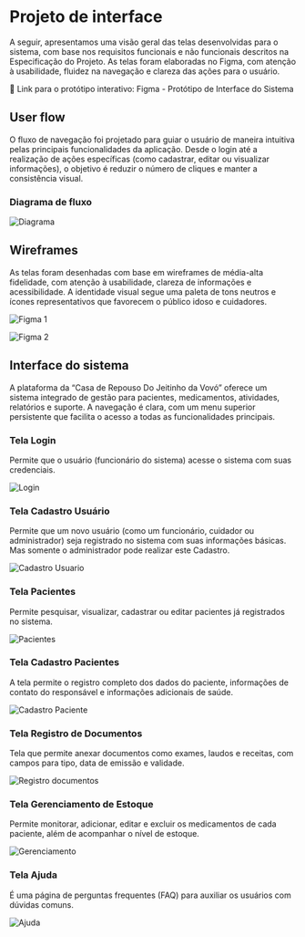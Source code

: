 
# Projeto de interface

A seguir, apresentamos uma visão geral das telas desenvolvidas para o sistema, com base nos requisitos funcionais e não funcionais descritos na Especificação do Projeto. As telas foram elaboradas no Figma, com atenção à usabilidade, fluidez na navegação e clareza das ações para o usuário.

🔗 Link para o protótipo interativo:
Figma - Protótipo de Interface do Sistema
 ## User flow

O fluxo de navegação foi projetado para guiar o usuário de maneira intuitiva pelas principais funcionalidades da aplicação. Desde o login até a realização de ações específicas (como cadastrar, editar ou visualizar informações), o objetivo é reduzir o número de cliques e manter a consistência visual.

### Diagrama de fluxo

![Diagrama](images/DIAGRAMA.png)

## Wireframes

As telas foram desenhadas com base em wireframes de média-alta fidelidade, com atenção à usabilidade, clareza de informações e acessibilidade. A identidade visual segue uma paleta de tons neutros e ícones representativos que favorecem o público idoso e cuidadores.

![Figma 1](images/Figma2.png)

![Figma 2](images/Figma1.png)
 


## Interface do sistema

A plataforma da “Casa de Repouso Do Jeitinho da Vovó” oferece um sistema integrado de gestão para pacientes, medicamentos, atividades, relatórios e suporte. A navegação é clara, com um menu superior persistente que facilita o acesso a todas as funcionalidades principais.


### Tela Login
Permite que o usuário (funcionário do sistema) acesse o sistema com suas credenciais.

![Login](images/Telalogin.png)

### Tela Cadastro Usuário
Permite que um novo usuário (como um funcionário, cuidador ou administrador) seja registrado no sistema com suas informações básicas. Mas somente o administrador pode realizar este Cadastro.

![Cadastro Usuario](images/CadastroUsuario.png)

### Tela Pacientes
Permite pesquisar, visualizar, cadastrar ou editar pacientes já registrados no sistema.

![Pacientes](images/Pacientes.png)

### Tela Cadastro Pacientes
A tela permite o registro completo dos dados do paciente, informações de contato do responsável e informações adicionais de saúde.

![Cadastro Paciente](images/CadastroPaciente.png)

### Tela Registro de Documentos
Tela que permite anexar documentos como exames, laudos e receitas, com campos para tipo, data de emissão e validade.

![Registro documentos](images/Regisdocs.png)

### Tela Gerenciamento de Estoque
Permite monitorar, adicionar, editar e excluir os medicamentos de cada paciente, além de acompanhar o nível de estoque.

![Gerenciamento](images/Gerenciamento1.png)

### Tela Ajuda
É uma página de perguntas frequentes (FAQ) para auxiliar os usuários com dúvidas comuns.

![Ajuda](images/Ajuda.png)
